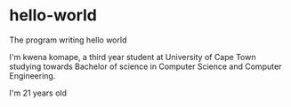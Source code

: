# hello-world
The program writing hello world

I'm kwena komape, a third year student at University of Cape Town
studying towards Bachelor of science in Computer Science and Computer Engineering.

I'm 21 years old


